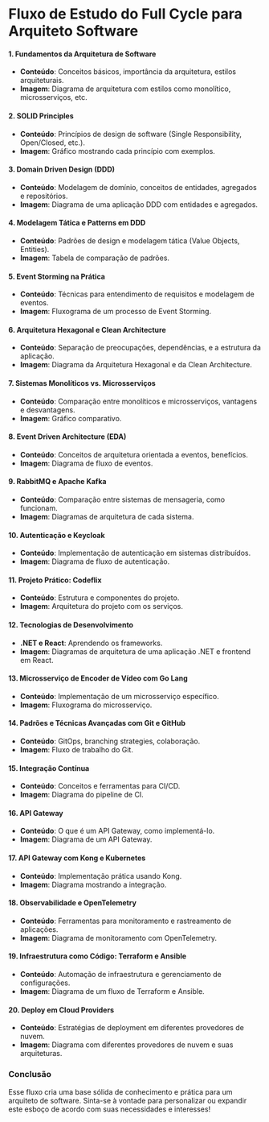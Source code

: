 # Fluxo de Estudo do Full Cycle para Arquiteto Software

#### 1. **Fundamentos da Arquitetura de Software**
   - **Conteúdo**: Conceitos básicos, importância da arquitetura, estilos arquiteturais.
   - **Imagem**: Diagrama de arquitetura com estilos como monolítico, microsserviços, etc.

#### 2. **SOLID Principles**
   - **Conteúdo**: Princípios de design de software (Single Responsibility, Open/Closed, etc.).
   - **Imagem**: Gráfico mostrando cada princípio com exemplos.

#### 3. **Domain Driven Design (DDD)**
   - **Conteúdo**: Modelagem de domínio, conceitos de entidades, agregados e repositórios.
   - **Imagem**: Diagrama de uma aplicação DDD com entidades e agregados.

#### 4. **Modelagem Tática e Patterns em DDD**
   - **Conteúdo**: Padrões de design e modelagem tática (Value Objects, Entities).
   - **Imagem**: Tabela de comparação de padrões.

#### 5. **Event Storming na Prática**
   - **Conteúdo**: Técnicas para entendimento de requisitos e modelagem de eventos.
   - **Imagem**: Fluxograma de um processo de Event Storming.

#### 6. **Arquitetura Hexagonal e Clean Architecture**
   - **Conteúdo**: Separação de preocupações, dependências, e a estrutura da aplicação.
   - **Imagem**: Diagrama da Arquitetura Hexagonal e da Clean Architecture.

#### 7. **Sistemas Monolíticos vs. Microsserviços**
   - **Conteúdo**: Comparação entre monolíticos e microsserviços, vantagens e desvantagens.
   - **Imagem**: Gráfico comparativo.

#### 8. **Event Driven Architecture (EDA)**
   - **Conteúdo**: Conceitos de arquitetura orientada a eventos, benefícios.
   - **Imagem**: Diagrama de fluxo de eventos.

#### 9. **RabbitMQ e Apache Kafka**
   - **Conteúdo**: Comparação entre sistemas de mensageria, como funcionam.
   - **Imagem**: Diagramas de arquitetura de cada sistema.

#### 10. **Autenticação e Keycloak**
   - **Conteúdo**: Implementação de autenticação em sistemas distribuídos.
   - **Imagem**: Diagrama de fluxo de autenticação.

#### 11. **Projeto Prático: Codeflix**
   - **Conteúdo**: Estrutura e componentes do projeto.
   - **Imagem**: Arquitetura do projeto com os serviços.

#### 12. **Tecnologias de Desenvolvimento**
   - **.NET e React**: Aprendendo os frameworks.
   - **Imagem**: Diagramas de arquitetura de uma aplicação .NET e frontend em React.

#### 13. **Microsserviço de Encoder de Vídeo com Go Lang**
   - **Conteúdo**: Implementação de um microsserviço específico.
   - **Imagem**: Fluxograma do microsserviço.

#### 14. **Padrões e Técnicas Avançadas com Git e GitHub**
   - **Conteúdo**: GitOps, branching strategies, colaboração.
   - **Imagem**: Fluxo de trabalho do Git.

#### 15. **Integração Contínua**
   - **Conteúdo**: Conceitos e ferramentas para CI/CD.
   - **Imagem**: Diagrama do pipeline de CI.

#### 16. **API Gateway**
   - **Conteúdo**: O que é um API Gateway, como implementá-lo.
   - **Imagem**: Diagrama de um API Gateway.

#### 17. **API Gateway com Kong e Kubernetes**
   - **Conteúdo**: Implementação prática usando Kong.
   - **Imagem**: Diagrama mostrando a integração.

#### 18. **Observabilidade e OpenTelemetry**
   - **Conteúdo**: Ferramentas para monitoramento e rastreamento de aplicações.
   - **Imagem**: Diagrama de monitoramento com OpenTelemetry.

#### 19. **Infraestrutura como Código: Terraform e Ansible**
   - **Conteúdo**: Automação de infraestrutura e gerenciamento de configurações.
   - **Imagem**: Diagrama de um fluxo de Terraform e Ansible.

#### 20. **Deploy em Cloud Providers**
   - **Conteúdo**: Estratégias de deployment em diferentes provedores de nuvem.
   - **Imagem**: Diagrama com diferentes provedores de nuvem e suas arquiteturas.

### Conclusão
Esse fluxo cria uma base sólida de conhecimento e prática para um arquiteto de software. Sinta-se à vontade para personalizar ou expandir este esboço de acordo com suas necessidades e interesses!
